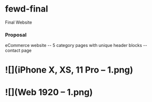 # fewd-final
Final Website




### Proposal

eCommerce website
-- 5 category pages with unique header blocks
-- contact page

# ![](iPhone X, XS, 11 Pro – 1.png)

# ![](Web 1920 – 1.png)

